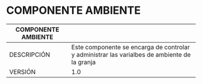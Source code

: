 # COMPONENTE AMBIENTE

| COMPONENTE AMBIENTE | |
| -- | -- |
| DESCRIPCIÓN | Este componente se encarga de controlar y administrar las varialbes de ambiente de la granja |
|VERSIÓN | 1.0 |
